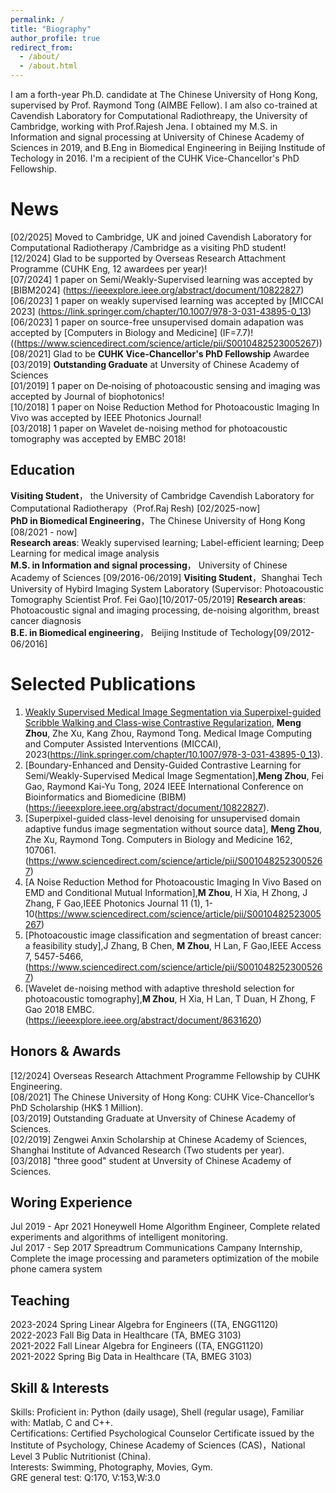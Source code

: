 ```yaml
---
permalink: /
title: "Biography"
author_profile: true
redirect_from: 
  - /about/
  - /about.html
---
```


I am a forth-year Ph.D. candidate at The Chinese University of Hong Kong, supervised by Prof. Raymond Tong (AIMBE Fellow). I am also co-trained at Cavendish Laboratory for Computational Radiothreapy, the University of Cambridge, working with Prof.Rajesh Jena. I obtained my M.S. in Information and signal processing at University of Chinese Academy of Sciences in 2019, and B.Eng in Biomedical Engineering in Beijing Institude of Techology in 2016. I'm a recipient of the CUHK Vice-Chancellor's PhD Fellowship.

News
======
[02/2025] Moved to Cambridge, UK and joined Cavendish Laboratory for Computational Radiotherapy /Cambridge as a visiting PhD student!  
[12/2024] Glad to be supported by Overseas Research Attachment Programme (CUHK Eng, 12 awardees per year)!  
[07/2024] 1 paper on Semi/Weakly-Supervised learning was accepted by [BIBM2024]  (https://ieeexplore.ieee.org/abstract/document/10822827)
[06/2023] 1 paper on weakly supervised learning was accepted by [MICCAI 2023] (https://link.springer.com/chapter/10.1007/978-3-031-43895-0_13) 
[06/2023] 1 paper on source-free unsupervised domain adapation was accepted by [Computers in Biology and Medicine] (IF=7.7)!  ((https://www.sciencedirect.com/science/article/pii/S0010482523005267))
[08/2021] Glad to be **CUHK Vice-Chancellor's PhD Fellowship** Awardee  
[03/2019] **Outstanding Graduate** at Unversity of Chinese Academy of Sciences  
[01/2019] 1 paper on De‐noising of photoacoustic sensing and imaging was accepted by Journal of biophotonics!  
[10/2018] 1 paper on Noise Reduction Method for Photoacoustic Imaging In Vivo was accepted by IEEE Photonics Journal!  
[03/2018] 1 paper on Wavelet de-noising method for photoacoustic tomography was accepted by EMBC 2018!

Education
------
**Visiting Student**， the University of Cambridge Cavendish Laboratory for Computational Radiotherapy（Prof.Raj Resh) [02/2025-now]  
**PhD in Biomedical Engineering**，The Chinese University of Hong Kong [08/2021 - now]  
**Research areas**: Weakly supervised learning; Label-efficient learning; Deep Learning for medical image analysis  
**M.S. in Information and signal processing**， University of Chinese Academy of Sciences [09/2016-06/2019] 
**Visiting Student**，Shanghai Tech University of Hybird Imaging System Laboratory (Supervisor: Photoacoustic Tomography Scientist Prof. Fei Gao)[10/2017-05/2019]
**Research areas**: Photoacoustic signal and imaging processing, de-noising algorithm, breast cancer diagnosis  
**B.E. in Biomedical engineering**， Beijing Institude of Techology[09/2012-06/2016]

Selected Publications
======

1. [Weakly Supervised Medical Image Segmentation via Superpixel-guided Scribble Walking and Class-wise Contrastive Regularization](https://link.springer.com/chapter/10.1007/978-3-031-43895-0_13), **Meng Zhou**, Zhe Xu, Kang Zhou, Raymond Tong. Medical Image Computing and Computer Assisted Interventions (MICCAI), 2023(https://link.springer.com/chapter/10.1007/978-3-031-43895-0_13).  
2. [Boundary-Enhanced and Density-Guided Contrastive Learning for Semi/Weakly-Supervised Medical Image Segmentation],**Meng Zhou**, Fei Gao, Raymond Kai-Yu Tong, 2024 IEEE International Conference on Bioinformatics and Biomedicine (BIBM)(https://ieeexplore.ieee.org/abstract/document/10822827).  
3. [Superpixel-guided class-level denoising for unsupervised domain adaptive fundus image segmentation without source data], **Meng Zhou**, Zhe Xu, Raymond Tong. Computers in Biology and Medicine 162, 107061.(https://www.sciencedirect.com/science/article/pii/S0010482523005267)  
4. [A Noise Reduction Method for Photoacoustic Imaging In Vivo Based on EMD and Conditional Mutual Information],**M Zhou**, H Xia, H Zhong, J Zhang, F Gao,IEEE Photonics Journal 11 (1), 1-10(https://www.sciencedirect.com/science/article/pii/S0010482523005267)  
5. [Photoacoustic image classification and segmentation of breast cancer: a feasibility study],J Zhang, B Chen, **M Zhou**, H Lan, F Gao,IEEE Access 7, 5457-5466, (https://www.sciencedirect.com/science/article/pii/S0010482523005267)  
6. [Wavelet de-noising method with adaptive threshold selection for photoacoustic tomography],**M Zhou**, H Xia, H Lan, T Duan, H Zhong, F Gao
2018 EMBC.(https://ieeexplore.ieee.org/abstract/document/8631620)


Honors & Awards
------
[12/2024] Overseas Research Attachment Programme Fellowship by CUHK Engineering.  
[08/2021] The Chinese University of Hong Kong: CUHK Vice-Chancellor’s PhD Scholarship (HK$ 1 Million).  
[03/2019] Outstanding Graduate at Unversity of Chinese Academy of Sciences.  
[02/2019] Zengwei Anxin Scholarship at Chinese Academy of Sciences, Shanghai Institute of Advanced Research (Two students per year).  
[03/2018] "three good" student at Unversity of Chinese Academy of Sciences.  

Woring Experience
------
Jul 2019 - Apr 2021 Honeywell Home Algorithm Engineer, Complete related experiments and algorithms of intelligent monitoring.  
Jul 2017 - Sep 2017 Spreadtrum Communications Campany Internship, Complete the image processing and parameters optimization of the mobile phone camera system

Teaching
------
2023-2024 Spring Linear Algebra for Engineers ((TA, ENGG1120)  
2022-2023	Fall	Big Data in Healthcare (TA, BMEG 3103)  
2021-2022 Fall  Linear Algebra for Engineers ((TA, ENGG1120)  
2021-2022	Spring	Big Data in Healthcare (TA, BMEG 3103)  

Skill & Interests
------
Skills: Proficient in: Python (daily usage), Shell (regular usage), Familiar with: Matlab, C and C++.  
Certifications: Certified Psychological Counselor Certificate issued by the Institute of Psychology, Chinese Academy of Sciences (CAS)，National Level 3 Public Nutritionist (China).  
Interests: Swimming, Photography, Movies, Gym.     
GRE general test: Q:170, V:153,W:3.0  

